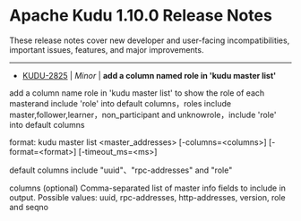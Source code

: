 
<!---
# Licensed to the Apache Software Foundation (ASF) under one
# or more contributor license agreements.  See the NOTICE file
# distributed with this work for additional information
# regarding copyright ownership.  The ASF licenses this file
# to you under the Apache License, Version 2.0 (the
# "License"); you may not use this file except in compliance
# with the License.  You may obtain a copy of the License at
#
#     http://www.apache.org/licenses/LICENSE-2.0
#
# Unless required by applicable law or agreed to in writing, software
# distributed under the License is distributed on an "AS IS" BASIS,
# WITHOUT WARRANTIES OR CONDITIONS OF ANY KIND, either express or implied.
# See the License for the specific language governing permissions and
# limitations under the License.
-->
# Apache Kudu  1.10.0 Release Notes

These release notes cover new developer and user-facing incompatibilities, important issues, features, and major improvements.


---

* [KUDU-2825](https://issues.apache.org/jira/browse/KUDU-2825) | *Minor* | **add a column named role in 'kudu master list'**

add a column name role in 'kudu master list' to show the role of each masterand include 'role' into default columns，roles include master,follower,learner，non\_participant and unknowrole，include 'role' into default columns

format:
 kudu master list \<master\_addresses\> [-columns=\<columns\>] [-format=\<format\>] [-timeout\_ms=\<ms\>]

default columns include "uuid"、"rpc-addresses" and "role"

columns (optional)
 Comma-separated list of master info fields to include in output. Possible values: uuid, rpc-addresses, http-addresses, version, role and seqno



